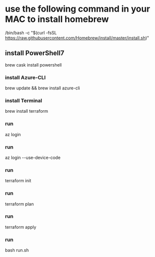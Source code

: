 # use the following command in your MAC to install homebrew
/bin/bash -c "$(curl -fsSL https://raw.githubusercontent.com/Homebrew/install/master/install.sh)"

## install PowerShell7
brew cask install powershell

### install Azure-CLI
brew update && brew install azure-cli

### install Terminal
brew install terraform

### run
az login 

### run
az login --use-device-code 

### run
terraform init 

### run
terraform plan 

### run
terraform apply 

### run
bash run.sh 
